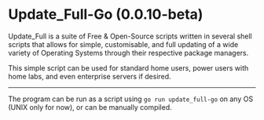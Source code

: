 # Update_Full-Go (0.0.10-beta)

Update_Full is a suite of Free & Open-Source scripts written in several shell scripts that allows for simple, customisable, and full updating of a wide variety of Operating Systems through their respective package managers.

This simple script can be used for standard home users, power users with home labs, and even enterprise servers if desired.

---

The program can be run as a script using `go run update_full-go` on any OS (UNIX only for now), or can be manually compiled.
